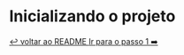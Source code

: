 # Inicializando o projeto

[:leftwards_arrow_with_hook: voltar ao README ](README.md)[Ir para o passo 1 :arrow_right:](step1.md)
